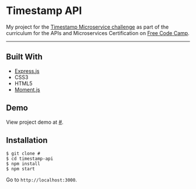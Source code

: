 # Timestamp API

My project for the [Timestamp Microservice challenge](https://learn.freecodecamp.org/apis-and-microservices/apis-and-microservices-projects/timestamp-microservice) as part of the curriculum for the APIs and Microservices Certification on [Free Code Camp](https://www.freecodecamp.org).

---

## Built With
* [Express.js](https://expressjs.com)
* CSS3
* HTML5
* [Moment.js](https://momentjs.com)

## Demo

View project demo at [#](#).

## Installation

```
$ git clone #
$ cd timestamp-api
$ npm install
$ npm start
```

Go to `http://localhost:3000`.
